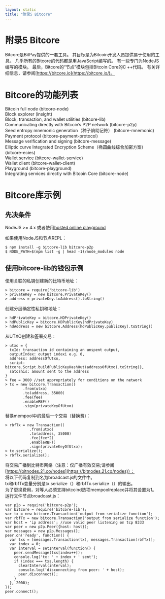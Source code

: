 ```yaml
---
layout: static
title: "附录5 Bitcore"
---
```


# 附录5 Bitcore

Bitcore是BitPay提供的一套工具。 其目标是为Bitcoin开发人员提供易于使用的工具。 几乎所有的Bitcore的代码都是用JavaScript编写的。 有一些专门为NodeJS编写的模块。 最后，Bitcore的“节点”模块包括Bitcoin Core的C ++代码。 有关详细信息，请参阅[https://bitcore.io](https://bitcore.io/)。

# Bitcore的功能列表

Bitcoin full node \(bitcore-node\)  
Block explorer \(insight\)  
Block, transaction, and wallet utilities \(bitcore-lib\)  
Communicating directly with Bitcoin’s P2P network \(bitcore-p2p\)  
Seed entropy mnemonic generation（种子熵助记符） \(bitcore-mnemonic\)  
Payment protocol \(bitcore-payment-protocol\)  
Message verification and signing \(bitcore-message\)  
Elliptic curve Integrated Encryption Scheme（椭圆曲线综合加密方案） \(bitcore-ecies\)  
Wallet service \(bitcore-wallet-service\)  
Wallet client \(bitcore-wallet-client\)  
Playground \(bitcore-playground\)  
Integrating services directly with Bitcoin Core \(bitcore-node\)

# Bitcore库示例

## 先决条件

NodeJS &gt;= 4.x 或者使用[hosted online playground](https://bitcore.io/playground)

如果使用NodeJS和节点REPL：

```
$ npm install -g bitcore-lib bitcore-p2p
$ NODE_PATH=$(npm list -g | head -1)/node_modules node
```

## 使用bitcore-lib的钱包示例

使用关联的私钥创建新的比特币地址：

```
> bitcore = require('bitcore-lib')
> privateKey = new bitcore.PrivateKey()
> address = privateKey.toAddress().toString()
```

创建分层确定性私钥和地址：

```
> hdPrivateKey = bitcore.HDPrivateKey()
> hdPublicKey = bitcore.HDPublicKey(hdPrivateKey)
> hdAddress = new bitcore.Address(hdPublicKey.publicKey).toString()
```

从UTXO创建和签署交易：

```
> utxo = {
  txId: transaction id containing an unspent output,
  outputIndex: output indexi e.g. 0,
  address: addressOfUtxo,
  script: bitcore.Script.buildPublicKeyHashOut(addressOfUtxo).toString(),
  satoshis: amount sent to the address
}
> fee = 3000 //set appropriately for conditions on the network
> tx = new bitcore.Transaction()
        .from(utxo)
        .to(address, 35000)
        .fee(fee)
        .enableRBF()
        .sign(privateKeyOfUtxo)
```

替换mempool中的最后一个交易（替换费）：

```
> rbfTx = new Transaction()
           .from(utxo)
           .to(address, 35000)
           .fee(fee*2)
           .enableRBF()
           .sign(privateKeyOfUtxo);
> tx.serialize();
> rbfTx.serialize();
```

将交易广播到比特币网络（注意：仅广播有效交易;请参阅[https://bitnodes.21.co/nodes](https://bitnodes.21.co/nodes)）：  
将以下代码复制到名为broadcast.js的文件中。  
tx和rbfTx变量分别是tx.serialize（）和rbfTx.serialize（）的输出。  
为了更换费用，对等人必须支持bitcoind选项mempoolreplace并将其设置为1。  
运行文件节点broadcast.js：

```
var p2p = require('bitcore-p2p');
var bitcore = require('bitcore-lib');
var tx = new bitcore.Transaction('output from serialize function');
var rbfTx = new bitcore.Transaction('output from serialize function');
var host = 'ip address'; //use valid peer listening on tcp 8333
var peer = new p2p.Peer({host: host});
var messages = new p2p.Messages();
peer.on('ready', function() {
  var txs = [messages.Transaction(tx), messages.Transaction(rbfTx)];
  var index = 0;
  var interval = setInterval(function() {
    peer.sendMessage(txs[index++]);
    console.log('tx: ' + index + ' sent');
    if (index === txs.length) {
      clearInterval(interval);
      console.log('disconnecting from peer: ' + host);
      peer.disconnect();
    }
  }, 2000);
});
peer.connect();
```



